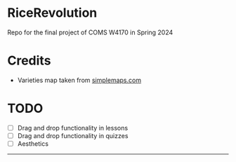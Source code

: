 # RiceRevolution
Repo for the final project of COMS W4170 in Spring 2024

# Credits
* Varieties map taken from [simplemaps.com](https://simplemaps.com/resources/free-continent-map)

# TODO 
- [ ] Drag and drop functionality in lessons
- [ ] Drag and drop functionality in quizzes
- [ ] Aesthetics

----

